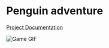 # Penguin adventure
[Project Documentation](https://github.com/junyuan-fang/2D-game/blob/junyuan/project_documentation.pdf)

![Game GIF](https://github.com/junyuan-fang/2D-game/blob/junyuan/demo.gif)
